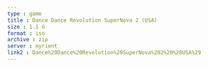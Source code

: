```yaml
---
type : game
title : Dance Dance Revolution SuperNova 2 (USA)
size : 1.1 G
format : iso
archive : zip
server : myrient
link2 : Dance%20Dance%20Revolution%20SuperNova%202%20%28USA%29
---
```

